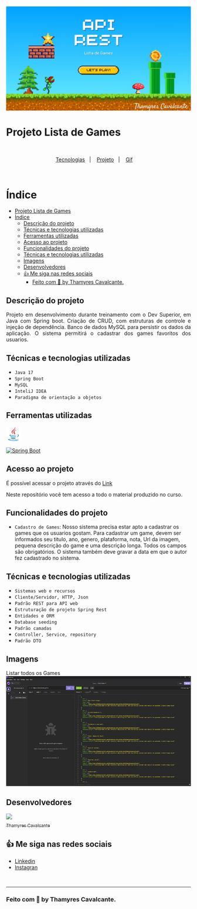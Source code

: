 
![](geral/Capa.jpg)


# Projeto Lista de Games

<br>

<p align="center">
  <a href="#-tecnologias">Tecnologias</a>&nbsp;&nbsp;&nbsp;|&nbsp;&nbsp;&nbsp;  
  <a href="#-projeto">Projeto</a>&nbsp;&nbsp;&nbsp;|&nbsp;&nbsp;&nbsp;  
  <a href="#-gif">Gif</a>&nbsp;&nbsp;&nbsp;&nbsp;&nbsp;&nbsp;
</p>

<br>


# Índice 

- [Projeto Lista de Games](#projeto-lista-de-games)
- [Índice](#índice)
  - [Descrição do projeto](#descrição-do-projeto)
  - [Técnicas e tecnologias utilizadas](#técnicas-e-tecnologias-utilizadas)
  - [Ferramentas utilizadas](#ferramentas-utilizadas)
  - [Acesso ao projeto](#acesso-ao-projeto)
  - [Funcionalidades do projeto](#funcionalidades-do-projeto)
  - [Técnicas e tecnologias utilizadas](#técnicas-e-tecnologias-utilizadas-1)
  - [Imagens](#imagens)
  - [Desenvolvedores](#desenvolvedores)
  - [👍 Me siga nas redes sociais](#-me-siga-nas-redes-sociais)
    - [Feito com 💜 by Thamyres Cavalcante.](#feito-com--by-thamyres-cavalcante)

## Descrição do projeto 

<p align="justify">
 Projeto em desenvolvimento durante treinamento com o Dev Superior, em Java com Spring boot. Criação de CRUD, com estruturas de controle e injeção de dependência. Banco de dados MySQL para persistir os dados da aplicação.
 O sistema permitirá o cadastrar dos games favoritos dos usuarios.

</p>

## Técnicas e tecnologias utilizadas

- ``Java 17``
- ``Spring Boot``
- ``MySQL``
- ``InteliJ IDEA``
- ``Paradigma de orientação a objetos``


## Ferramentas utilizadas

<a href="https://www.java.com" target="_blank"> <img src="https://raw.githubusercontent.com/devicons/devicon/master/icons/java/java-original.svg" alt="java" width="40" height="40"/> </a> 

<a href="https://spring.io/projects/spring-boot" target="_blank"> <img src="https://encrypted-tbn0.gstatic.com/images?q=tbn:ANd9GcTYYBxoOodScM02OFfpinuC1-b-rF9Jz57-RGh7S855Wx9GZ_aBdiZDfGMdJA52RUBFPIU&usqp=CAU" alt="Spring Boot" width="40" height="40"/> </a> 


## Acesso ao projeto

É possível acessar o projeto através do [Link](https://github.com/Thamyresmya/DS_List)

Neste repositório você tem acesso a todo o material produzido no curso.


## Funcionalidades do projeto
<p align="justify">

- `Cadastro de Games`: Nosso sistema precisa estar apto a cadastrar os games que os usuarios gostam. Para cadastrar um game, devem ser informados seu titulo, ano, genero, plataforma, nota, Url da imagem, pequena descrição do game e uma descrição longa. Todos os campos são obrigatórios. O sistema também deve gravar a data em que o autor fez cadastrado no sistema.
  
<p>

## Técnicas e tecnologias utilizadas
- `Sistemas web e recursos`
- `Cliente/Servidor, HTTP, Json`
- `Padrão REST para API web`
- `Estruturação de projeto Spring Rest`
- `Entidades e ORM`
- `Database seeding`
- `Padrão camadas`
- `Controller, Service, repository`
- `Padrão DTO`


## Imagens
Listar todos os Games
<img width="100%" height="300" src="./geral/GET_Games.png"></img>


## Desenvolvedores

[<img src="https://github.com/Thamyresmya.png" width=115><br><sub>Thamyres Cavalcante</sub>](https://github.com/Thamyresmya)  


## 👍 Me siga nas redes sociais

- [Linkedin](https://www.linkedin.com/in/thamyrescavalcante/)
- [Instagran](https://www.instagram.com/thamyres__cavalcante/)

<br>

---

### Feito com 💜 by Thamyres Cavalcante.




